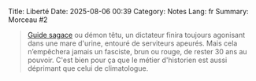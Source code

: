 Title: Liberté
Date: 2025-08-06 00:39
Category: Notes
Lang: fr
Summary: Morceau #2

> [Guide sagace](https://enseignants.lumni.fr/parcours/1156/1878-1953-staline-itineraire-d-un-dictateur.html) ou démon têtu, un dictateur finira toujours agonisant dans une mare d'urine, entouré de serviteurs apeurés. Mais cela n’empêchera jamais un fasciste, brun ou rouge, de rester 30 ans au pouvoir. C'est bien pour ça que le métier d'historien est aussi déprimant que celui de climatologue.
